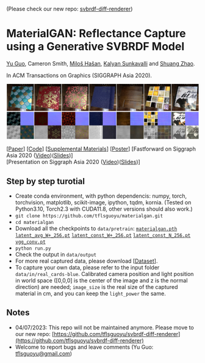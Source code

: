 (Please check our new repo: [svbrdf-diff-renderer](https://github.com/tflsguoyu/svbrdf-diff-renderer))

# MaterialGAN: Reflectance Capture using a Generative SVBRDF Model

[Yu Guo](https://tflsguoyu.github.io/), Cameron Smith, [Miloš Hašan](http://miloshasan.net/), [Kalyan Sunkavalli](http://www.kalyans.org/) and [Shuang Zhao](https://shuangz.com/). 

In ACM Transactions on Graphics (SIGGRAPH Asia 2020).

<img src="https://github.com/tflsguoyu/materialgan_suppl/blob/master/github/teaser.jpg" width="1000px">

[[Paper](https://github.com/tflsguoyu/materialgan_paper/blob/master/materialgan.pdf)]
[[Code](https://github.com/tflsguoyu/svbrdf-diff-renderer)]
[[Supplemental Materials](https://tflsguoyu.github.io/materialgan_suppl/)]
[[Poster](https://github.com/tflsguoyu/materialgan_poster/blob/master/materialgan_poster.pdf)]
[Fastforward on Siggraph Asia 2020 ([Video](https://youtu.be/fD6CTb1DlbE))([Slides](https://www.dropbox.com/s/qi594y27dqa7irf/materialgan_ff.pptx?dl=0))] \
[Presentation on Siggraph Asia 2020 ([Video](https://youtu.be/CrAoVsJf0Zw))([Slides](https://www.dropbox.com/s/zj2mhrminoamrdg/materialgan_main.pptx?dl=0))]

## Step by step turotial
- Create conda environment, with python dependencis: numpy, torch, torchvision, matplotlib, scikit-image, ipython, tqdm, kornia. (Tested on Python3.10, Torch2.3 with CUDA11.8, other versions should also work.)
- `git clone https://github.com/tflsguoyu/materialgan.git`
- `cd materialgan`
- Download all the checkpoints to `data/pretrain`: 
[`materialgan.pth`](https://www.dropbox.com/scl/fi/z41e6tedyh7m57vatse7p/materialgan.pth?rlkey=ykovb3owafmz6icvss13sdddl&dl=0)
[`latent_avg_W+_256.pt`](https://www.dropbox.com/scl/fi/nf4kfoiqx6h7baxpbfu01/latent_avg_W-_256.pt?rlkey=ot0yfkbgq47vt45huh65mgwit&st=724ubgqp&dl=0)
[`latent_const_W+_256.pt`](https://www.dropbox.com/scl/fi/mdh8boshpfc6lwktrfh4i/latent_const_W-_256.pt?rlkey=gy55tp5h6c91icxhdzzbf5sss&st=hzxk2580&dl=0)
[`latent_const_N_256.pt`](https://www.dropbox.com/scl/fi/320aov4ahc4wkhaq8mpve/latent_const_N_256.pt?rlkey=ckydqxdpyvzy7kns2h0geuh4e&st=d7ytmxz5&dl=0)
[`vgg_conv.pt`](https://www.dropbox.com/scl/fi/hp8bxxyejkw7d9a9gxxhc/vgg_conv.pt?rlkey=pbdqgh8huhdpnihwgdhn2a08v&st=r14omjo7&dl=0)
- `python run.py`
- Check the output in `data/output`
- For more real captured data, please download [[Dataset](https://drive.google.com/file/d/1L8uaul7kFE6GXD1V4jMM62JjWD9jFNtW/view?usp=sharing)].
- To capture your own data, please refer to the input folder `data/in/real_cards-blue`. Calibrated camera position and light position in world space ([0,0,0] is the center of the image and z is the normal direction) are needed; `image_size` is the real size of the captured material in cm, and you can keep the `light_power` the same.

## Notes 
- 04/07/2023: This repo will not be maintained anymore. Please move to our new repo: [https://github.com/tflsguoyu/svbrdf-diff-renderer](https://github.com/tflsguoyu/svbrdf-diff-renderer)
- Welcome to report bugs and leave comments (Yu Guo: tflsguoyu@gmail.com)
